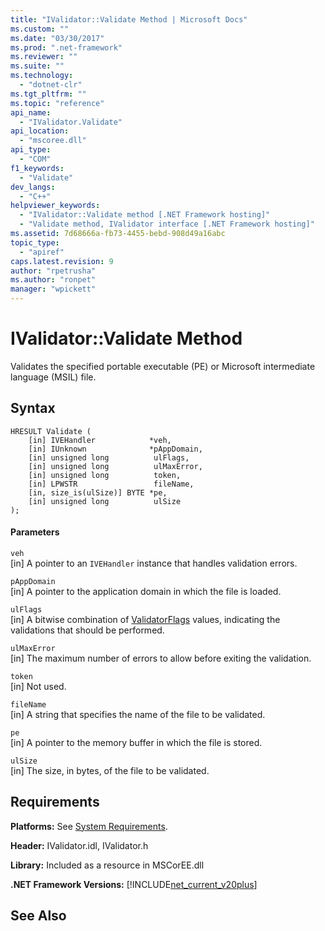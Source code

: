 ```yaml
---
title: "IValidator::Validate Method | Microsoft Docs"
ms.custom: ""
ms.date: "03/30/2017"
ms.prod: ".net-framework"
ms.reviewer: ""
ms.suite: ""
ms.technology: 
  - "dotnet-clr"
ms.tgt_pltfrm: ""
ms.topic: "reference"
api_name: 
  - "IValidator.Validate"
api_location: 
  - "mscoree.dll"
api_type: 
  - "COM"
f1_keywords: 
  - "Validate"
dev_langs: 
  - "C++"
helpviewer_keywords: 
  - "IValidator::Validate method [.NET Framework hosting]"
  - "Validate method, IValidator interface [.NET Framework hosting]"
ms.assetid: 7d68666a-fb73-4455-bebd-908d49a16abc
topic_type: 
  - "apiref"
caps.latest.revision: 9
author: "rpetrusha"
ms.author: "ronpet"
manager: "wpickett"
---
```

# IValidator::Validate Method
Validates the specified portable executable (PE) or Microsoft intermediate language (MSIL) file.  
  
## Syntax  
  
```  
HRESULT Validate (  
    [in] IVEHandler            *veh,  
    [in] IUnknown              *pAppDomain,  
    [in] unsigned long          ulFlags,  
    [in] unsigned long          ulMaxError,  
    [in] unsigned long          token,  
    [in] LPWSTR                 fileName,  
    [in, size_is(ulSize)] BYTE *pe,  
    [in] unsigned long          ulSize  
);  
```  
  
#### Parameters  
 `veh`  
 [in] A pointer to an `IVEHandler` instance that handles validation errors.  
  
 `pAppDomain`  
 [in] A pointer to the application domain in which the file is loaded.  
  
 `ulFlags`  
 [in] A bitwise combination of [ValidatorFlags](../../../../docs/framework/unmanaged-api/hosting/validatorflags-enumeration.md) values, indicating the validations that should be performed.  
  
 `ulMaxError`  
 [in] The maximum number of errors to allow before exiting the validation.  
  
 `token`  
 [in] Not used.  
  
 `fileName`  
 [in] A string that specifies the name of the file to be validated.  
  
 `pe`  
 [in] A pointer to the memory buffer in which the file is stored.  
  
 `ulSize`  
 [in] The size, in bytes, of the file to be validated.  
  
## Requirements  
 **Platforms:** See [System Requirements](../../../../docs/framework/get-started/system-requirements.md).  
  
 **Header:** IValidator.idl, IValidator.h  
  
 **Library:** Included as a resource in MSCorEE.dll  
  
 **.NET Framework Versions:** [!INCLUDE[net_current_v20plus](../../../../includes/net-current-v20plus-md.md)]  
  
## See Also  
 